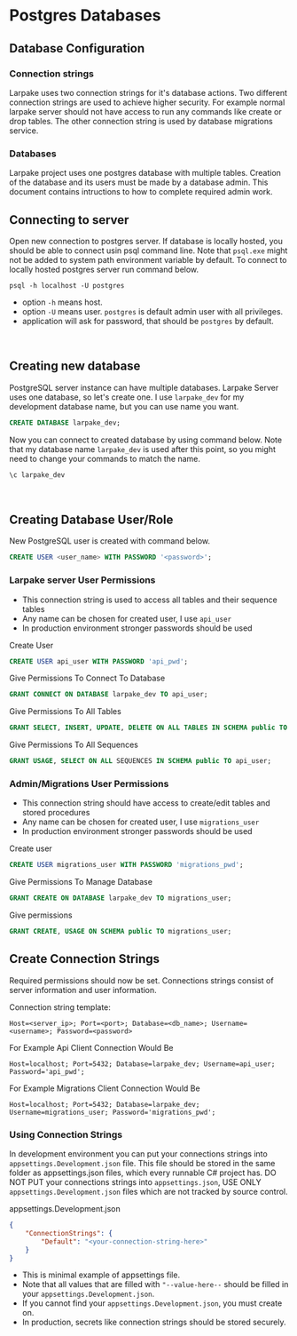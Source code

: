 # Postgres Databases

## Database Configuration

### Connection strings

Larpake uses two connection strings for it's database actions. Two different connection strings are used to achieve higher security. For example normal larpake server should not have access to run any commands like create or drop tables. The other connection string is used by database migrations service.

### Databases

Larpake project uses one postgres database with multiple tables. Creation of the database and its users must be made by a database admin. This document contains intructions to how to complete required admin work.

## Connecting to server

Open new connection to postgres server. If database is locally hosted, you should be able to connect usin psql command line. Note that `psql.exe` might not be added to system path environment variable by default. To connect to locally hosted postgres server run command below.

```
psql -h localhost -U postgres
```

-   option `-h` means host.
-   option `-U` means user. `postgres` is default admin user with all privileges.
-   application will ask for password, that should be `postgres` by default.

<br/>

## Creating new database

PostgreSQL server instance can have multiple databases. Larpake Server uses one database, so let's create one. I use `larpake_dev` for my development database name, but you can use name you want.

```sql
CREATE DATABASE larpake_dev;
```

Now you can connect to created database by using command below. Note that my database name `larpake_dev` is used after this point, so you might need to change your commands to match the name.

```sql
\c larpake_dev
```

<br/>

## Creating Database User/Role

New PostgreSQL user is created with command below.

```sql
CREATE USER <user_name> WITH PASSWORD '<password>';
```

### Larpake server User Permissions

-   This connection string is used to access all tables and their sequence tables
-   Any name can be chosen for created user, I use `api_user`
-   In production environment stronger passwords should be used

Create User

```sql
CREATE USER api_user WITH PASSWORD 'api_pwd';
```

Give Permissions To Connect To Database

```sql
GRANT CONNECT ON DATABASE larpake_dev TO api_user;
```

Give Permissions To All Tables

```sql
GRANT SELECT, INSERT, UPDATE, DELETE ON ALL TABLES IN SCHEMA public TO api_user;
```

Give Permissions To All Sequences

```sql
GRANT USAGE, SELECT ON ALL SEQUENCES IN SCHEMA public TO api_user;
```

### Admin/Migrations User Permissions

-   This connection string should have access to create/edit tables and stored procedures
-   Any name can be chosen for created user, I use `migrations_user`
-   In production environment stronger passwords should be used

Create user

```sql
CREATE USER migrations_user WITH PASSWORD 'migrations_pwd';
```

Give Permissions To Manage Database

```sql
GRANT CREATE ON DATABASE larpake_dev TO migrations_user;
```

Give permissions

```sql
GRANT CREATE, USAGE ON SCHEMA public TO migrations_user;
```

## Create Connection Strings

Required permissions should now be set. Connections strings consist of server information and user information.

Connection string template:

```
Host=<server_ip>; Port=<port>; Database=<db_name>; Username=<username>; Password=<password>
```

For Example Api Client Connection Would Be

```
Host=localhost; Port=5432; Database=larpake_dev; Username=api_user; Password='api_pwd';
```

For Example Migrations Client Connection Would Be

```
Host=localhost; Port=5432; Database=larpake_dev; Username=migrations_user; Password='migrations_pwd';
```

### Using Connection Strings

In development environment you can put your connections strings into `appsettings.Development.json` file. This file should be stored in the same folder as appsettings.json files, which every runnable C# project has. DO NOT PUT your connections strings into `appsettings.json`, USE ONLY `appsettings.Development.json` files which are not tracked by source control.

appsettings.Development.json

```json
{
    "ConnectionStrings": {
        "Default": "<your-connection-string-here>"
    }
}
```

-   This is minimal example of appsettings file.
-   Note that all values that are filled with `"--value-here--` should be filled in your `appsettings.Development.json`.
-   If you cannot find your `appsettings.Development.json`, you must create on.
-   In production, secrets like connection strings should be stored securely.

